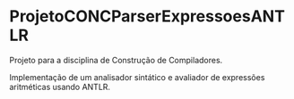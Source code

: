 # ProjetoCONCParserExpressoesANTLR

Projeto para a disciplina de Construção de Compiladores.

Implementação de um analisador sintático e avaliador de expressões aritméticas usando ANTLR.
